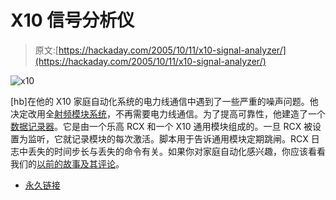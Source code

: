 # X10 信号分析仪

> 原文:[https://hackaday.com/2005/10/11/x10-signal-analyzer/](https://hackaday.com/2005/10/11/x10-signal-analyzer/)

![x10](../Images/82bce6627f505311277e62b30382d985.png)

[hb]在他的 X10 家庭自动化系统的电力线通信中遇到了一些严重的噪声问题。他决定改用全[射频模块系统](http://hawiki.pbwiki.com/index.php?wiki=X10RfConfiguration)，不再需要电力线通信。为了提高可靠性，他建造了一个[数据记录器](http://hawiki.pbwiki.com/index.php?wiki=X10RcxSignalAnalyzer)。它是由一个乐高 RCX 和一个 X10 通用模块组成的。一旦 RCX 被设置为监听，它就记录模块的每次激活。脚本用于告诉通用模块定期跳闸。RCX 日志中丢失的时间步长与丢失的命令有关。如果你对家庭自动化感兴趣，你应该看看我们的[以前的故事及其评论](http://www.hackaday.com/entry/1234000507050644/)。

*   [永久链接](http://hawiki.pbwiki.com/)